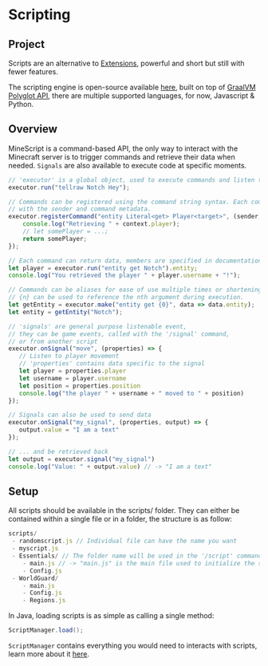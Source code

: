 # Scripting

## Project

Scripts are an alternative to [Extensions](../extensions.md), powerful and short but still with fewer features.

The scripting engine is open-source available [here](https://github.com/ReWrite-Media/MineScript), built on top of [GraalVM Polyglot API](https://www.graalvm.org/reference-manual/embed-languages/), there are multiple supported languages, for now, Javascript & Python.

## Overview

MineScript is a command-based API, the only way to interact with the Minecraft server is to trigger commands and retrieve their data when needed. `Signals` are also available to execute code at specific moments.

```javascript
// 'executor' is a global object, used to execute commands and listen to signals.
executor.run("tellraw Notch Hey");

// Commands can be registered using the command string syntax. Each command gets a callback
// with the sender and command metadata.
executor.registerCommand("entity Literal<get> Player<target>", (sender, context) => {
    console.log("Retrieving " + context.player);
    // let somePlayer = ...;
    return somePlayer;
});

// Each command can return data, members are specified in documentation.
let player = executor.run("entity get Notch").entity;
console.log("You retrieved the player " + player.username + "!");

// Commands can be aliases for ease of use multiple times or shortening.
// {n} can be used to reference the nth argument during execution.
let getEntity = executor.make("entity get {0}", data => data.entity);
let entity = getEntity("Notch");

// 'signals' are general purpose listenable event,
// they can be game events, called with the '/signal' command,
// or from another script
executor.onSignal("move", (properties) => {
   // Listen to player movement
   // 'properties' contains data specific to the signal
   let player = properties.player
   let username = player.username
   let position = properties.position
   console.log("the player " + username + " moved to " + position)
});

// Signals can also be used to send data
executor.onSignal("my_signal", (properties, output) => {
   output.value = "I am a text"
});

// ... and be retrieved back
let output = executor.signal("my_signal")
console.log("Value: " + output.value) // -> "I am a text"
```

## Setup

All scripts should be available in the scripts/ folder. They can either be contained within a single file or in a folder, the structure is as follow:

```javascript
scripts/
 - randomscript.js // Individual file can have the name you want
 - myscript.js
 - Essentials/ // The folder name will be used in the '/script' command
    - main.js // -> "main.js" is the main file used to initialize the script
    - Config.js
 - WorldGuard/
    - main.js
    - Config.js
    - Regions.js
```

In Java, loading scripts is as simple as calling a single method:

```java
ScriptManager.load();
```

`ScriptManager` contains everything you would need to interacts with scripts, learn more about it [here](wip-java-interoperability.md).

